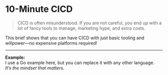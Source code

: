 # 10-Minute CICD

> CICD is often misunderstood. If you are not careful, you end up with a lot of fancy tools to manage, marketing hype, and extra costs.

This brief shows that you can have CICD with just basic tooling and willpower—no expensive platforms required!

---

**Example:**  
I use a Go example here, but you can replace it with any other language.  
_It’s the mindset that matters._
